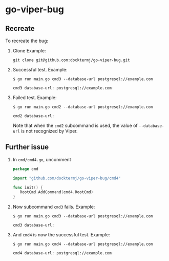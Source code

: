 # go-viper-bug

## Recreate

To recreate the bug:

1. Clone
   Example:

    ```console
    git clone git@github.com:docktermj/go-viper-bug.git
    ```

1. Successful test.
   Example:

    ```console
    $ go run main.go cmd3 --database-url postgresql://example.com

    cmd3 database-url: postgresql://example.com
    ```

1. Failed test.
   Example:

    ```console
    $ go run main.go cmd2 --database-url postgresql://example.com

    cmd2 database-url:
    ```

   Note that when the `cmd2` subcommand is used, the value of `--database-url` is not recognized by Viper.

## Further issue

1. In `cmd/cmd4.go`, uncomment

    ```go
   package cmd

   import "github.com/docktermj/go-viper-bug/cmd4"

   func init() {
       RootCmd.AddCommand(cmd4.RootCmd)
   }
    ```

1. Now subcommand `cmd3` fails.
   Example:

    ```console
    $ go run main.go cmd3 --database-url postgresql://example.com

    cmd3 database-url:
    ```

1. And `cmd4` is now the successful test.
   Example:

    ```console
    $ go run main.go cmd4 --database-url postgresql://example.com

    cmd4 database-url: postgresql://example.com
    ```
